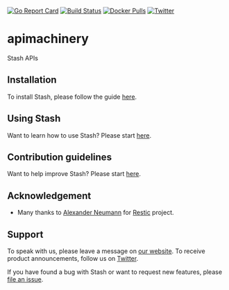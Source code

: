 [![Go Report Card](https://goreportcard.com/badge/stash.appscode.dev/apimachinery)](https://goreportcard.com/report/stash.appscode.dev/apimachinery)
[![Build Status](https://github.com/stashed/apimachinery/workflows/CI/badge.svg)](https://github.com/stashed/apimachinery/actions?workflow=CI)
[![Docker Pulls](https://img.shields.io/docker/pulls/appscode/stash.svg)](https://hub.docker.com/r/appscode/stash/)
[![Twitter](https://img.shields.io/twitter/follow/kubestash.svg?style=social&logo=twitter&label=Follow)](https://twitter.com/intent/follow?screen_name=KubeStash)

# apimachinery

Stash APIs

## Installation

To install Stash, please follow the guide [here](https://stash.run/docs/latest/setup/).

## Using Stash

Want to learn how to use Stash? Please start [here](https://stash.run/docs/latest/).

## Contribution guidelines

Want to help improve Stash? Please start [here](https://stash.run/docs/latest/welcome/contributing).

## Acknowledgement
 - Many thanks to [Alexander Neumann](https://github.com/fd0) for [Restic](https://restic.net) project.

## Support

To speak with us, please leave a message on [our website](https://appscode.com/contact/). To receive product announcements, follow us on [Twitter](https://twitter.com/KubeStash).

If you have found a bug with Stash or want to request new features, please [file an issue](https://github.com/stashed/project/issues/new).
